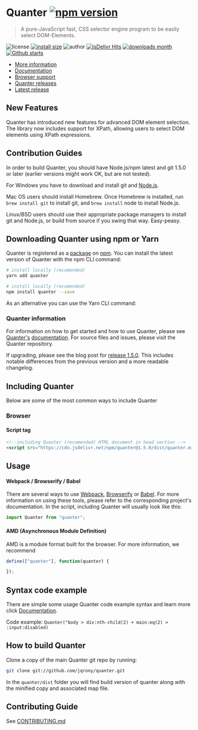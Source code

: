 # Quanter [![npm version](https://img.shields.io/npm/v/quanter?style=flat-square)](https://www.npmjs.com/package/quanter)

> A pure-JavaScript fast, CSS selector engine program to be easily select DOM-Elements.

![license](https://img.shields.io/github/license/jqrony/quanter?style=flat-square)
[![install size](https://packagephobia.com/badge?p=quanter)](https://packagephobia.com/result?p=quanter)
![author](https://img.shields.io/badge/Author-Indian%20Modassir-%2344cc11?style=flat-square)
[![jsDelivr Hits](https://img.shields.io/jsdelivr/npm/hy/quanter?style=flat-square)](https://www.jsdelivr.com/package/npm/quanter)
[![downloads month](https://img.shields.io/npm/dt/quanter?style=flat-square)](https://www.npmjs.com/package/quanter)
[![Github starts](https://img.shields.io/github/stars/jqrony/quanter?style=flat-square)](https://github.com/jqrony/quanter)

- [More information](https://github.com/jqrony/quanter/wiki)
- [Documentation](https://github.com/jqrony/quanter/wiki)
- [Browser support](https://github.com/jqrony/quanter/wiki#browsers)
- [Quanter releases](https://github.com/jqrony/quanter/releases)
- [Latest release](https://github.com/jqrony/quanter/releases/latest)

## New Features
Quanter has introduced new features for advanced DOM element selection. The library now includes support for XPath, allowing users to select DOM elements using XPath expressions.

## Contribution Guides
In order to build Quanter, you should have Node.js/npm latest and git 1.5.0 or later (earlier versions might work OK, but are not tested).

For Windows you have to download and install git and [Node.js](https://nodejs.org/download/).

Mac OS users should install Homebrew. Once Homebrew is installed, run `brew install git` to install git, and `brew install` node to install Node.js.

Linux/BSD users should use their appropriate package managers to install git and Node.js, or build from source if you swing that way. Easy-peasy.

## Downloading Quanter using npm or Yarn
Quanter is registered as a <a href="https://www.npmjs.com/package/quanter">package</a> on <a href="https://www.npmjs.com/">npm</a>. You can install the latest version of Quanter with the npm CLI command:

```bash
# install locally (recomended)
yarn add quanter

# install locally (recomended)
npm install quanter --save
```
As an alternative you can use the Yarn CLI command:

### Quanter information
For information on how to get started and how to use Quanter, please see [Quanter's](https://github.com/jqrony/quanter) [documentation](https://github.com/jqrony/quanter/wiki). For source files and issues, please visit the Quanter repository.

If upgrading, please see the blog post for [release 1.5.0](https://github.com/jqrony/quanter/releases/tag/1.6.0). This includes notable differences from the previous version and a more readable changelog.

## Including Quanter
Below are some of the most common ways to include Quanter

### Browser
#### Script tag
```html
<!--including Quanter (recomended) HTML document in head section -->
<script src="https://cdn.jsdelivr.net/npm/quanter@1.5.0/dist/quanter.min.js"></script>
```

## Usage
#### Webpack / Browserify / Babel
There are several ways to use [Webpack](https://webpack.js.org/), [Browserify](https://browserify.org/) or [Babel](https://babeljs.io/). For more information on using these tools, please refer to the corresponding project's documentation. In the script, including Quanter will usually look like this:
```js
import Quanter from "quanter";
```

#### AMD (Asynchronous Module Definition)
AMD is a module format built for the browser. For more information, we recommend
```js
define(["quanter"], function(quanter) {

});
```

## Syntax code example
There are simple some usage Quanter code example syntax and learn more click [Documentation](https://github.com/jqrony/quanter/wiki).

Code example: `Quanter("body > div:nth-child(2) + main:eq(2) > :input:disabled)`


## How to build Quanter
Clone a copy of the main Quanter git repo by running:
```bash
git clone git://github.com/jqrony/quanter.git
```
In the `quanter/dist` folder you will find build version of quanter along with the minified copy and associated map file.

## Contributing Guide
See [CONTRIBUTING.md](https://github.com/jqrony/quanter/blob/main/CONTRIBUTING.md)